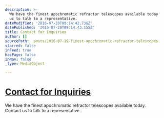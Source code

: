 ```yaml
---
description: >-
  We have the finest apochromatic refractor telescopes available today.  Contact
  us to talk to a representative.
dateModified: '2016-07-20T09:14:42.736Z'
datePublished: '2016-07-20T09:14:43.155Z'
title: Contact for Inquiries
author: []
sourcePath: _posts/2016-07-19-finest-apochromatic-refractor-telescopes-available-today.md
starred: false
inFeed: true
hasPage: false
inNav: false
_type: MediaObject

---
```

# [Contact for Inquiries][0]

We have the finest apochromatic refractor telescopes available today.   
Contact us to talk to a representative.

[0]: https://thegrid.formstack.com/forms/takahashicontact "Contact for Inquiries"